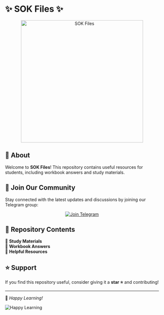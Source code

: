 # ✨ SOK Files ✨

<p align="center">
  <img src="https://github.com/user-attachments/assets/47540fe4-337b-4bef-be5e-a433dafd60cf" alt="SOK Files" width="400"/>
</p>

## 📖 About
Welcome to **SOK Files**! This repository contains useful resources for students, including workbook answers and study materials.

## 📢 Join Our Community
Stay connected with the latest updates and discussions by joining our Telegram group:

<p align="center">
  <a href="https://t.me/students_of_klu">
    <img src="https://img.shields.io/badge/Telegram-Join%20Now-blue?logo=telegram" alt="Join Telegram"/>
  </a>
</p>

## 📂 Repository Contents
📌 **Study Materials**  
📌 **Workbook Answers**  
📌 **Helpful Resources**  

## ⭐ Support
If you find this repository useful, consider giving it a **star ⭐** and contributing!

---
🚀 *Happy Learning!*

![Happy Learning](https://github.com/user-attachments/assets/f40a4b2a-eb05-4535-a394-12bfd7e423e8)
